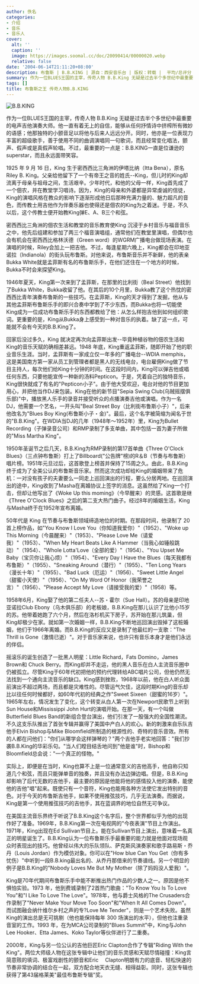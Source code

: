 ```yaml
---
author: 佚名
categories:
- 介绍
- 音乐
- 音乐人
cover:
  alt: ''
  caption: ''
  image: https://images.soomal.cc/doc/20090414/00000020.webp
  relative: false
date: '2004-06-14T21:11:20+08:00'
description: 布鲁斯 | B.B.KING | 源自：西安音乐台 | 版权：转载 |  平均/总评分：10.00/30
summary: 作为一位BLUES王国的主宰，传奇人物 B.B.King 无疑是过去半个多世纪中最重要的电声吉他演奏大师。他一直有着无上的自信，能够从任何抒情诗中挤榨所有微妙的语感；他那独特的小颤音足以将他与后来人远远分开。同时，他亦是一位表现力丰富的超级歌手，善于使用不同的曲调演唱同一句歌词，而且经常变化唱法，颤声、假声或是真假声轮唱。不过，最重要的一点是：B.B.KING一直是位谦逊的superstar，而且永远面带笑容。
tags: []
title: 布鲁斯之王 传奇人物B.B.KING
---
```


![B.B.KING](https://images.soomal.cc/doc/20090414/00000020.webp)







作为一位BLUES王国的主宰，传奇人物 B.B.King 无疑是过去半个多世纪中最重要的电声吉他演奏大师。他一直有着无上的自信，能够从任何抒情诗中挤榨所有微妙的语感；他那独特的小颤音足以将他与后来人远远分开。同时，他亦是一位表现力丰富的超级歌手，善于使用不同的曲调演唱同一句歌词，而且经常变化唱法，颤声、假声或是真假声轮唱。不过，最重要的一点是：B.B.KING一直是位谦逊的superstar，而且永远面带笑容。



1925 年 9 月 16 日，King 生于密西西比三角洲的伊塔比纳（Itta Bena），原名 Riley B. King。父亲给他留下了一个有帝王之音的姓氏--King，但儿时的King却流离于母亲与祖母之间，生活艰辛。少年时代，和他的父母一样，King首先成了一个佃农，并在教堂学习唱诗。因为，King的母亲和外婆都是异常虔诚的信徒，King的演唱风格在教众的影响下逐渐形成他日后那种充满力量的、魅力超凡的音色，而传教士用吉他作为伴奏乐器也使得还是佃农的King为之着迷。于是，不久以后，这个传教士便开始教King弹E、A、B三个和弦。



密西西比三角洲的佃农生活和教堂的音乐教育使King 沉浸于乡村音乐与福音音乐之中，他先后组建和参加了两三个福音演唱组，通常他们在教堂里演唱，但偶尔也会有机会在密西西比格林沃德（Green word）的WGRM广播电台做现场表演。在演唱的时候，Riley会加上一把吉他。不过，每逢星期六晚上，King都会在印地亚诺拉（Indianola）的街头玩布鲁斯。对他来说，布鲁斯音乐并不新鲜，他的表亲Bukka White就是孟菲斯有名的布鲁斯乐手，在他们还住在一个地方的时候，Bukka不时会来探望King。



1946年夏天，King第一次来到了孟菲斯，在那里的比利街（Beal Street）他找到了Bukka White，Bukka收留了他。在其后的10个月里，Bukka教了这个热忱的密西西比青年演奏布鲁斯的一些技巧。在孟菲斯，King的天才得到了发掘，他从与其他孟菲斯布鲁斯乐手的即兴合奏中学到了不少东西，而Bukka也将一切能使King成为一位成功布鲁斯乐手的东西都教给了他：从怎么样抱吉他到如何组织歌词。更重要的是，King从Bukka身上感受到一种对音乐的执着。缺了这一点，可能就不会有今天的B.B.King了。



回家后没过多久，King 就决定再次向孟菲斯出发--毕竟种植谷物的佃农生活和King的音乐天赋的确相差甚远。1948 年底，King重返孟菲斯，随即开始了他的职业音乐生涯。当时，孟菲斯有一家成立仅一年多的广播电台--WDIA memphis，这是美国南方第一家从员工到管理者都是黑人的无线电台，电台雇佣King做了节目主持人，每次他们给King十分钟的时间。在这段时间内，King可以弹吉他或唱任何东西，只要他能宣传一种新的汤料Pepticon。于是，凭着自己的独特音乐，King很快就成了有名的"Pepticon小子"。由于他大受欢迎，电台对他的节目更加用心，并把他当作DJ来包装。King在他的新节目"Sepia Swing Club(乌贼摇摆俱乐部)"中，播放黑人乐手的录音并接受听众的点播演奏吉他或演唱。作为一名DJ，他需要一个艺名，一开头叫"Beal Street Boy（比利街布鲁斯小子）"，后来他改名为"Blues Boy King(布鲁斯小子・金)"。最后，这个名字被简缩为闻名于世的"B.B.King"。在WDIA当DJ的几年（1948年～1952年）里，King为Bullet Recording（子弹录音公司）和RMP录制了多支单曲，其中包括一首为妻子所做的"Miss Martha King"。



1950年圣诞节之后几天，B.B.King为RMP录制的第17首单曲《Three O'Clock Blues》（三点钟布鲁斯）打上了Billboard("公告牌"榜)的R＆B（节奏与布鲁斯）唱片榜。1951年元旦过后，这首歌登上榜首并保持了15周之久。由此，B.B.King终于成为了全美公认的布鲁斯音乐家。然而这次成功却给King的婚姻带来了危机：一对没有孩子的夫妻要么一同走上巡回演出的行程，要么分居两地。在巡回演出的途中，King收到了Masha在离婚协议上签字的消息。这虽然给了King一个打击，但却让他写出了《Woke Up this moming》（今早醒来）的灵感。这首歌是继《Three O'Clock Blues》之后的第二支大热门曲子。经过8年的婚姻生活，King与Masha终于在1952年宣布离婚。



50年代是 King 在节奏与布鲁斯领域缔造地位的时期。在那段时间，他录制了 20 首上榜作品，如"You Know I Love You（你知道我爱你）"（1952）、"Woke up This Morning（今晨醒来）"（1953）、"Please Love Me（请爱我）"（1953）、"When My Heart Beats Like A Hammer（当我心如锤般跳动）"（1954）、"Whole Lotta'Love（全部的爱）"（1954）、"You Upset Me Baby（宝贝你让我心烦）"（1954）、"Every Day I Have the Blues（每天我都有布鲁斯）"（1955）、"Sneaking Around（潜行）"（1955）、"Ten Long Years（漫长十年）"（1955）、"Bad Luck（厄运）"（1956）、"Sweet Little Angel（甜蜜小天使）"（1956）、"On My Word Of Honor（我荣誉之言）"（1956）、"Please Accept My Love（请接受我的爱）"（1958）等。



1958年6月，King娶了他的第二任夫人--苏・霍尔（Sue Hall）。苏的母亲是印地亚诺拉Club Ebony（乌木俱乐部）的老板娘，B.B.King在那儿认识了比他小15岁的苏。他带着她跑了六个月，然后在洛杉机买下房子，苏开始在那儿筑巢，但King却极少在家。就如第一次婚姻一样，B.B.King不断地巡回演出毁掉了这桩婚姻，他们于1966年离婚。而B.B.King的反应又是录制了他最红的一支歌："The Thrill is Gone（激情已逝）"。对于音乐家来说，也许只有音乐本身才是他们永远的伴侣。



摇滚乐的诞生创造了一批黑人明星：Little Richard，Fats Domino，James Brown和 Chuck Berry。而King却并不走运，他的黑人音乐在白人主流音乐圈中仍被孤立。尽管King于60年代初把他的预约代理转给ABC唱片公司，但他仍然无法找到一个通向主流音乐的缺口。King感到挫败，1968年以前，他在白人听众面前演出不超过两场，而且都是灾难性的。尽管运气欠佳，这段时期King的音乐却比以往任何时候都好，如60年代初的经典之作"Sweet Sixeen（甜蜜的16岁）"。1965年左右，情况发生了变化，这个转变从白人第一次在Newport民歌节上听到Sun House和Mississippi John Hurt的演唱开始。在那一天，有一个叫做Butterfield Blues Band的新组合登台演出，他们引发了一股强大的全国性潮流。不久这支乐队推出了首张专辑并赢得了美国中产白人的欢心。新的刺激来自乐队吉他手Elvin Bishop与Mike Bloomfield所制造的根源性的、奇特的音乐音效。所有的人都在问他们："你们从哪学会这样弹琴的？"两个吉他手老实地回答："我们抄袭B.B.King的华彩乐句。"当人们瞠目结舌地问到"他是谁"时，Bishop和Bloomfield总会说："一个真正的怪物。"



实际上，即便是在当时，King也算不上是一位通常意义的吉他高手，他自称只知道几个和弦，而且只能弹单音的独奏，并且没有办法边弹边唱。但是，B.B.King却影响了后代无数的吉他手，最主要的原因是他能将他的感情投入他的演奏，能使他的吉他"唱"起来。既使只有一个音符，King也能用各种方法使它发出特别的音色。对于今天的布鲁斯吉他手，如果不使用推弦技巧，几乎无法演奏。而据说，King是第一个使用推弦技巧的吉他手，其在蓝调界的地位自然无可争议。



在美国主流音乐界终于听说了B.B.King这个名字后，整个世界都似乎为他的出现作好了准备。1969年，B.B.King第一次在电视网的"今夜表演"节目上作演出。1971年，King出现在Ed Sullivan节目上。能在Sullivan节目上演出，意味着一名真正的明星诞生了。B.B.King认为一位布鲁斯乐手最重要的能力就是他面对现场观众时表现出的技巧。他曾经以伟大的乐队领队、萨克斯风演奏家和歌手路易斯・乔丹（Louis Jordan）作为模仿对象。你可以在"How blue Can You Get（你有多忧伤）"中听到一段B.B.king最出名的、从乔丹那借来的节奏谱线。另一个明显的例子是B.B.King的"Nobody Loves Me But My Mother（除了妈妈没人爱我）"。



King是70年代期间布鲁斯乐手中能不断推出热门作品的少数人之一。原因是他不惧怕实验。1973 年，他到费城录制了2首热门歌曲："To Know You Is To Love You"和"I Like To Love The Love"。1978年，他与爵士风格的The Crusaders合作录制了"Never Make Your Move Too Soon"和"When It All Comes Down"。而试图融会纳什维尔乡村之声的专?Love Me Tender"，则是一个艺术失败。虽然King的演出总是无可挑剔（他也能保持每年 300 场演出的水平），但他也注重录音室的工作。1993 年，在为MCA公司录制的"Blues Summit"中，King与John Lee Hooker、Etta James、Koko Taylor等伙伴进行了二重奏。



2000年，King与另一位公认的吉他巨匠Eric Clapton合作了专辑"Riding With the King"。两位大师级人物在这张专辑中让他们的音乐灵感和天赋尽情碰撞：King言简意赅的填词、极富戏剧性的颤音和Eric 　Clapton明朗有力的底音、轻松快速的节奏非常协调的结合在一起，双方配合地天衣无缝、相得益彰。同时，这张专辑也获得了第43届格莱美"最佳布鲁斯专辑"奖。
